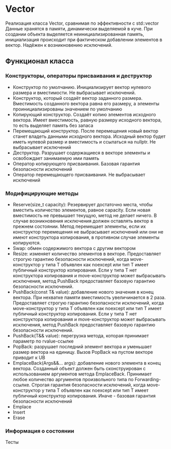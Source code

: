 # Vector
Реализация класса Vector, сравнимая по эффективности с std::vector
Данные хранятся в памяти, динамически выделяемой в куче. При создании объекта выделяется неинициализированная память, инициализация происходит при фактическом добавлении элементов в вектор.
Надёжен к возникновению исключений.
## Функционал класса
### Конструкторы, операторы присваивания и деструктор  
- Конструктор по умолчанию. Инициализирует вектор нулевого размера и вместимости. Не выбрасывает исключений.  
- Конструктор, который создаёт вектор заданного размера. Вместимость созданного вектора равна его размеру, а элементы проинициализированы значением по умолчанию  
- Копирующий конструктор. Создаёт копию элементов исходного вектора. Имеет вместимость, равную размеру исходного вектора, то есть выделяет память без запаса  
- Перемещающий конструктор. После перемещения новый вектор станет владеть данными исходного вектора. Исходный вектор будет иметь нулевой размер и вместимость и ссылаться на nullptr. Не выбрасывает исключений  
- Деструктор. Разрушает содержащиеся в векторе элементы и освобождает занимаемую ими память
- Оператор копирующего присваивания. Базовая гарантия безопасности исключений  
- Оператор перемещающего присваивания. Не выбрасывает исключений

### Модифицирующие методы
- Reserve(size_t capacity): Резервирует достаточно места, чтобы вместить количество элементов, равное capacity. Если новая вместимость не превышает текущую, метод не делает ничего. В случае возникновения исключения должен оставлять вектор в прежнем состоянии. Метод перемещает элементы, если их конструктор перемещения не выбрасывает исключений или они не имеют конструктора копирования, в противном случае элементы копируются. 
- Swap: обмен содержимого вектора с другим вектором
- Resize: изменяет количество элементов в векторе. Предоставляет строгую гарантию безопасности исключений, когда мove-конструктор у типа T объявлен как noexcept или тип T имеет публичный конструктор копирования. Если у типа T нет конструктора копирования и move-конструктор может выбрасывать исключения, метод PushBack предоставляет базовую гарантию безопасности исключений.  
- PushBack(const T& value): добавление нового значения в конец вектора. При нехватке памяти вместимость увеличинается в 2 раза. Предоставляет строгую гарантию безопасности исключений, когда мove-конструктор у типа T объявлен как noexcept или тип T имеет публичный конструктор копирования. Если у типа T нет конструктора копирования и move-конструктор может выбрасывать исключения, метод PushBack предоставляет базовую гарантию безопасности исключений.  
- PushBack(T&& value): перегрузка метода, которая принимает параметр по rvalue-ссылке
- PopBack: разрушает последний элемент вектора и уменьшает размер вектора на единицу. Вызов PopBack на пустом векторе приводит к UB
- EmplaceBack(Args&&... args): добавление нового элемента в конец вектора. Созданный объект должен быть сконструирован с использованием аргументов метода EmplaceBack. Принимает любое количество аргументов произвольного типа по Forwarding-ссылке. Строгая гарантия безопасности исключений, когда мove-конструктор у типа T объявлен как noexcept или тип T имеет публичный конструктор копирования. Иначе - базовая гарантия безопасности исключений  
- Emplace
- Insert
- Erase

### Информация о состоянии

Тесты
